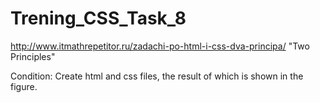 # Trening_CSS_Task_8
http://www.itmathrepetitor.ru/zadachi-po-html-i-css-dva-principa/
"Two Principles"

Condition: Create html and css files, the result of which is shown in the figure.
